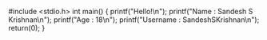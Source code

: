 #include <stdio.h>
 int main()
  {
     printf("Hello!\n");
     printf("Name   : Sandesh S Krishnan\n");
     printf("Age    : 18\n");
     printf("Username : SandeshSKrishnan\n");
     return(0);
  }

